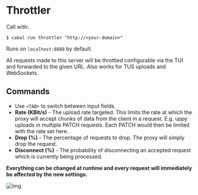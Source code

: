 # Throttler

Call with:

```
$ cabal run throttler "http://<your-domain>"
```

Runs on `localhost:8888` by default.

All requests made to this server will be throttled configurable via the TUI and forwarded to the given URL. Also works for TUS uploads and WebSockets.

## Commands

- Use `<TAB>` to switch between input fields.
- **Rate (KBit/s)** - The upload rate targeted. This limits the rate at which the proxy will
  accept chunks of data from the client in a request. E.g. uppy uploads in multiple PATCH requests.
  Each PATCH would then be limited with the rate set here.
- **Drop (%)** - The percentage of requests to drop. The proxy will simply drop the request.
- **Disconnect (%)** - The probability of disconnecting an accepted request which is currently being
  processed.

**Everything can be changed at runtime and every request will immediately be affected by the new settings.**

![img](https://github.com/user-attachments/assets/05f313d2-4646-4d2a-85f8-5abb4108d0fd)
